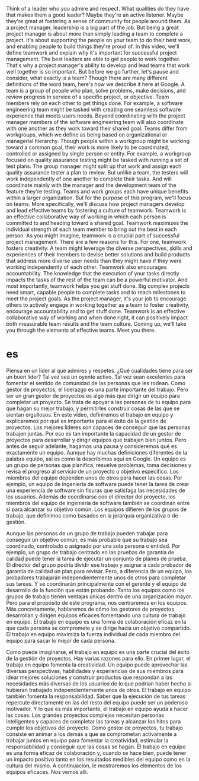 
Think of a leader who you admire and respect. What qualities do they have that makes them a good leader?
Maybe they're an active listener. Maybe they're great at fostering a sense of community for people around them.
As a project manager, leadership is a big part of the job. But being a great project manager is about more than simply leading a team to complete a project. It's about supporting the people on your team to do their best work, and enabling people to build things they're proud of. In this video, we'll define teamwork and explain why it's important for successful project management.
The best leaders are able to get people to work together. That's why a project manager's ability to develop and lead teams that work well together is so important. But before we go further, let's pause and consider, what exactly is a team? Though there are many different definitions of the word team, here's how we describe it here at Google.
A team is a group of people who plan, solve problems, make decisions, and review progress in service of a specific project, or objective. Team members rely on each other to get things done. For example, a software engineering team might be tasked with creating one seamless software experience that meets users needs. Beyond coordinating with the project manager members of the software engineering team will also coordinate with one another as they work toward their shared goal. Teams differ from workgroups, which we define as being based on organizational or managerial hierarchy. Though people within a workgroup might be working toward a common goal, their work is more likely to be coordinated, controlled or assigned by single person or entity. For example, a workgroup focused on quality assurance testing might be tasked with running a set of test plans. The group manager might split up that work and assign each quality assurance tester a plan to review. But unlike a team, the testers will work independently of one another to complete their tasks. And will coordinate mainly with the manager and the development team of the feature they're testing. Teams and work groups each have unique benefits within a larger organization. But for the purpose of this program, we'll focus on teams. More specifically, we'll discuss how project managers develop and lead effective teams by fostering a culture of teamwork.
Teamwork is an effective collaborative way of working in which each person is committed to and heading toward a shared goal. Teamwork maximizes the individual strength of each team member to bring out the best in each person. As you might imagine, teamwork is a crucial part of successful project management. There are a few reasons for this. For one, teamwork fosters creativity. A team might leverage the diverse perspectives, skills and experiences of their members to devise better solutions and build products that address more diverse user needs than they might have if they were working independently of each other. Teamwork also encourages accountability. The knowledge that the execution of your tasks directly impacts the tasks of the rest of the team can be a powerful motivator. And most importantly, teamwork helps you get stuff done. Big complex projects need smart, capable people to complete tasks and to reach milestones to meet the project goals. As the project manager, it's your job to encourage others to actively engage in working together as a team to foster creativity, encourage accountability and to get stuff done.
Teamwork is an effective collaborative way of working and when done right, it can positively impact both measurable team results and the team culture. Coming up, we'll take you through the elements of effective teams. Meet you there.

# es

Piensa en un líder al que admires y respetes. ¿Qué cualidades tiene para ser un buen líder?
Tal vez sea un oyente activo. Tal vez sean excelentes para fomentar el sentido de comunidad de las personas que les rodean.
Como gestor de proyectos, el liderazgo es una parte importante del trabajo. Pero ser un gran gestor de proyectos es algo más que dirigir un equipo para completar un proyecto. Se trata de apoyar a las personas de tu equipo para que hagan su mejor trabajo, y permitirles construir cosas de las que se sientan orgullosos. En este vídeo, definiremos el trabajo en equipo y explicaremos por qué es importante para el éxito de la gestión de proyectos.
Los mejores líderes son capaces de conseguir que las personas trabajen juntas. Por eso es tan importante la capacidad de un gestor de proyectos para desarrollar y dirigir equipos que trabajen bien juntos. Pero antes de seguir adelante, hagamos una pausa y consideremos qué es exactamente un equipo. Aunque hay muchas definiciones diferentes de la palabra equipo, así es como la describimos aquí en Google.
Un equipo es un grupo de personas que planifica, resuelve problemas, toma decisiones y revisa el progreso al servicio de un proyecto u objetivo específico. Los miembros del equipo dependen unos de otros para hacer las cosas. Por ejemplo, un equipo de ingeniería de software puede tener la tarea de crear una experiencia de software sin fisuras que satisfaga las necesidades de los usuarios. Además de coordinarse con el director del proyecto, los miembros del equipo de ingeniería de software también se coordinan entre sí para alcanzar su objetivo común. Los equipos difieren de los grupos de trabajo, que definimos como basados en la jerarquía organizativa o de gestión.

Aunque las personas de un grupo de trabajo pueden trabajar para conseguir un objetivo común, es más probable que su trabajo sea coordinado, controlado o asignado por una sola persona o entidad. Por ejemplo, un grupo de trabajo centrado en las pruebas de garantía de calidad puede tener la tarea de ejecutar un conjunto de planes de prueba. El director del grupo podría dividir ese trabajo y asignar a cada probador de garantía de calidad un plan para revisar. Pero, a diferencia de un equipo, los probadores trabajarán independientemente unos de otros para completar sus tareas. Y se coordinarán principalmente con el gerente y el equipo de desarrollo de la función que están probando. Tanto los equipos como los grupos de trabajo tienen ventajas únicas dentro de una organización mayor. Pero para el propósito de este programa, nos centraremos en los equipos. Más concretamente, hablaremos de cómo los gestores de proyectos desarrollan y dirigen equipos eficaces fomentando una cultura de trabajo en equipo.
El trabajo en equipo es una forma de colaboración eficaz en la que cada persona se compromete y se dirige hacia un objetivo compartido. El trabajo en equipo maximiza la fuerza individual de cada miembro del equipo para sacar lo mejor de cada persona.

Como puede imaginarse, el trabajo en equipo es una parte crucial del éxito de la gestión de proyectos. Hay varias razones para ello. En primer lugar, el trabajo en equipo fomenta la creatividad. Un equipo puede aprovechar las diversas perspectivas, habilidades y experiencias de sus miembros para idear mejores soluciones y construir productos que respondan a las necesidades más diversas de los usuarios de lo que podrían haber hecho si hubieran trabajado independientemente unos de otros. El trabajo en equipo también fomenta la responsabilidad. Saber que la ejecución de tus tareas repercute directamente en las del resto del equipo puede ser un poderoso motivador. Y lo que es más importante, el trabajo en equipo ayuda a hacer las cosas. Los grandes proyectos complejos necesitan personas inteligentes y capaces de completar las tareas y alcanzar los hitos para cumplir los objetivos del proyecto. Como gestor de proyectos, tu trabajo consiste en animar a los demás a que se comprometan activamente a trabajar juntos en equipo para fomentar la creatividad, estimular la responsabilidad y conseguir que las cosas se hagan.
El trabajo en equipo es una forma eficaz de colaboración y, cuando se hace bien, puede tener un impacto positivo tanto en los resultados medibles del equipo como en la cultura del mismo. A continuación, le mostraremos los elementos de los equipos eficaces. Nos vemos allí.